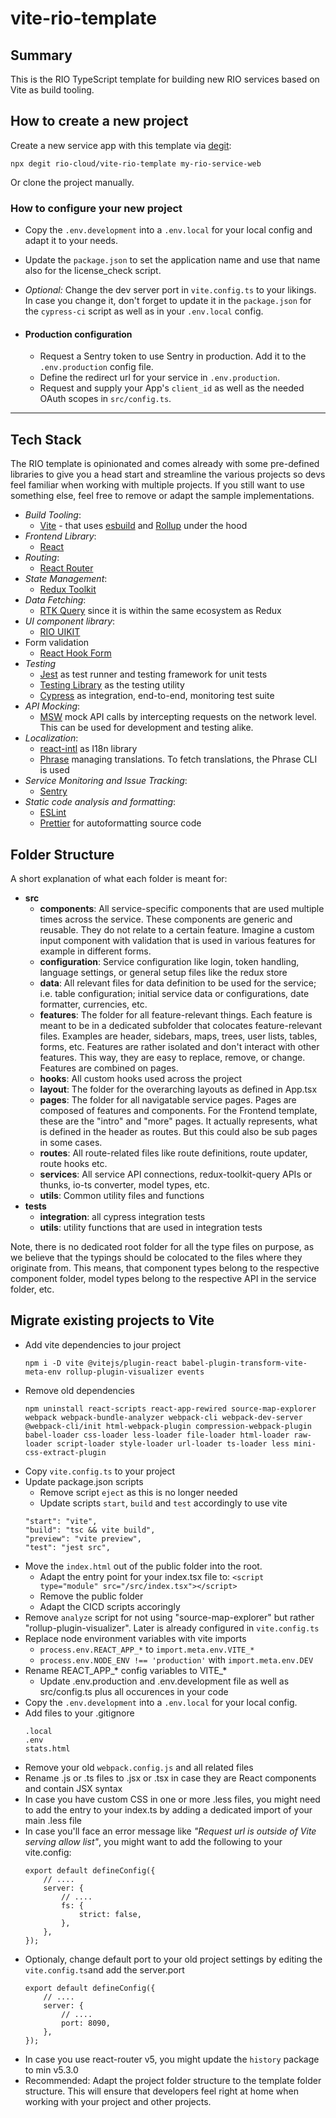 # vite-rio-template

## Summary
This is the RIO TypeScript template for building new RIO services based on Vite as build tooling.


## How to create a new project
Create a new service app with this template via [degit](https://www.npmjs.com/package/degit):

```
npx degit rio-cloud/vite-rio-template my-rio-service-web
```

Or clone the project manually.

### How to configure your new project
- Copy the `.env.development` into a `.env.local` for your local config and adapt it to your needs.
- Update the `package.json` to set the application name and use that name also for the license_check script.
- *Optional:* Change the dev server port in `vite.config.ts` to your likings. In case you change it, don't forget to update it in the `package.json` for the `cypress-ci` script as well as in your `.env.local` config.

- #### Production configuration
    - Request a Sentry token to use Sentry in production. Add it to the `.env.production` config file.
    - Define the redirect url for your service in `.env.production`.
    - Request and supply your App's `client_id` as well as the needed OAuth scopes in `src/config.ts`.

---

## Tech Stack
The RIO template is opinionated and comes already with some pre-defined libraries to give you a head start and streamline the various projects so devs feel familiar when working with multiple projects. If you still want to use something else, feel free to remove or adapt the sample implementations.

- *Build Tooling*:
    - [Vite](https://vitejs.dev/) - that uses [esbuild](https://esbuild.github.io/) and [Rollup](https://rollupjs.org) under the hood
- *Frontend Library*:
    - [React](https://reactjs.org/)
- *Routing*:
    - [React Router](https://github.com/remix-run/react-router)
- *State Management*:
    - [Redux Toolkit](https://redux-toolkit.js.org/)
- *Data Fetching*:
    - [RTK Query](https://redux-toolkit.js.org/rtk-query/overview) since it is within the same ecosystem as Redux
- *UI component library*:
    - [RIO UIKIT](https://uikit.developers.rio.cloud)
- Form validation
    - [React Hook Form](https://react-hook-form.com/)
- *Testing*
    - [Jest](https://jestjs.io/) as test runner and testing framework for unit tests
    - [Testing Library](https://testing-library.com/) as the testing utility
    - [Cypress](https://www.cypress.io/) as integration, end-to-end, monitoring test suite
- *API Mocking*:
    - [MSW](https://mswjs.io/) mock API calls by intercepting requests on the network level. This can be used for development and testing alike.
- *Localization*:
    - [react-intl](https://formatjs.io/docs/react-intl/) as I18n library
    - [Phrase](https://phrase.com/cli/) managing translations. To fetch translations, the Phrase CLI is used
- *Service Monitoring and Issue Tracking*:
    - [Sentry](https://sentry.io/)
- *Static code analysis and formatting*:
    - [ESLint](https://eslint.org/)
    - [Prettier](https://prettier.io/) for autoformatting source code


## Folder Structure
A short explanation of what each folder is meant for:

- **src**
    - **components**: All service-specific components that are used multiple times across the service. These components are generic and reusable. They do not relate to a certain feature. Imagine a custom input component with validation that is used in various features for example in different forms.
    - **configuration**: Service configuration like login, token handling, language settings, or general setup files like the redux store
    - **data**: All relevant files for data definition to be used for the service; i.e. table configuration; initial service data or configurations, date formatter, currencies, etc.
    - **features**: The folder for all feature-relevant things. Each feature is meant to be in a dedicated subfolder that colocates feature-relevant files. Examples are header, sidebars, maps, trees, user lists, tables, forms, etc. Features are rather isolated and don't interact with other features. This way, they are easy to replace, remove, or change. Features are combined on pages.
    - **hooks**: All custom hooks used across the project
    - **layout**: The folder for the overarching layouts as defined in App.tsx
    - **pages**: The folder for all navigatable service pages. Pages are composed of features and components. For the Frontend template, these are the "intro" and "more" pages. It actually represents, what is defined in the header as routes. But this could also be sub pages in some cases.
    - **routes**: All route-related files like route definitions, route updater, route hooks etc.
    - **services**: All service API connections, redux-toolkit-query APIs or thunks, io-ts converter, model types, etc.
    - **utils**: Common utility files and functions
- **tests**
    - **integration**: all cypress integration tests
    - **utils**: utility functions that are used in integration tests

Note, there is no dedicated root folder for all the type files on purpose, as we believe that the typings should be colocated to the files where they originate from. This means, that component types belong to the respective component folder, model types belong to the respective API in the service folder, etc.


## Migrate existing projects to Vite
- Add vite dependencies to jour project
    ````
    npm i -D vite @vitejs/plugin-react babel-plugin-transform-vite-meta-env rollup-plugin-visualizer events
    ````
- Remove old dependencies
    ````
    npm uninstall react-scripts react-app-rewired source-map-explorer webpack webpack-bundle-analyzer webpack-cli webpack-dev-server @webpack-cli/init html-webpack-plugin compression-webpack-plugin babel-loader css-loader less-loader file-loader html-loader raw-loader script-loader style-loader url-loader ts-loader less mini-css-extract-plugin
    ````
- Copy `vite.config.ts` to your project
- Update package.json scripts
    - Remove script `eject` as this is no longer needed
    - Update scripts `start`, `build` and `test` accordingly to use vite
    ````
    "start": "vite",
    "build": "tsc && vite build",
    "preview": "vite preview",
    "test": "jest src",
    ````
- Move the `index.html` out of the public folder into the root. 
    - Adapt the entry point for your index.tsx file to: `<script type="module" src="/src/index.tsx"></script>`
    - Remove the public folder
    - Adapt the CICD scripts accoringly
- Remove `analyze` script for not using "source-map-explorer" but rather "rollup-plugin-visualizer". Later is already configured in `vite.config.ts`
- Replace node environment variables with vite imports
    - `process.env.REACT_APP_*` to `import.meta.env.VITE_*`
    - `process.env.NODE_ENV !== 'production'` with `import.meta.env.DEV`
- Rename REACT_APP_* config variables to VITE_*
    - Update .env.production and .env.development file as well as src/config.ts plus all occurences in your code
- Copy the `.env.development` into a `.env.local` for your local config.
- Add files to your .gitignore
    ````
    .local
    .env
    stats.html
    ````
- Remove your old `webpack.config.js` and all related files
- Rename .js or .ts files to .jsx or .tsx in case they are React components and contain JSX syntax
- In case you have custom CSS in one or more .less files, you might need to add the entry to your index.ts by adding a dedicated import of your main .less file
- In case you'll face an error message like *"Request url is outside of Vite serving allow list"*, you might want to add the following to your vite.config:
    `````
    export default defineConfig({
        // ....
        server: {
            // ....
            fs: {
                strict: false,
            },
        },
    });
    `````
- Optionaly, change default port to your old project settings by editing the `vite.config.ts`and add the server.port
    ````
    export default defineConfig({
        // ....
        server: {
            // ....
            port: 8090,
        },
    });
    ````
- In case you use react-router v5, you might update the `history` package to min v5.3.0
- Recommended: Adapt the project folder structure to the template folder structure. This will ensure that developers feel right at home when working with your project and other projects.
